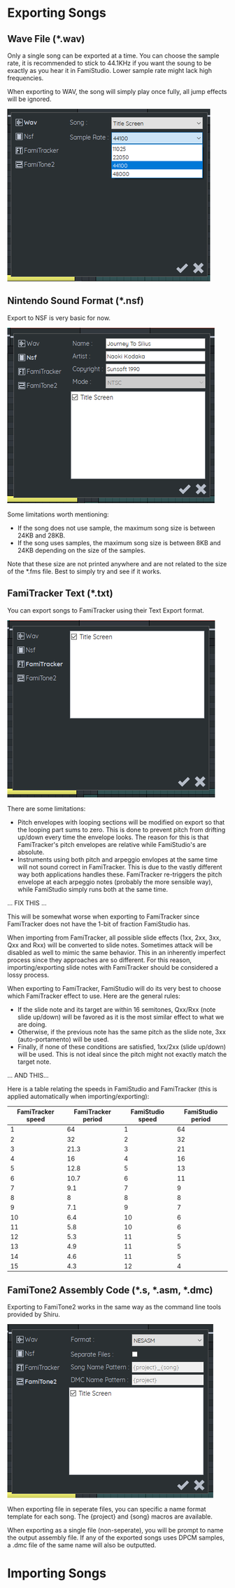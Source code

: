 # Exporting Songs

## Wave File (*.wav)

Only a single song can be exported at a time. You can choose the sample rate, it is recommended to stick to 44.1KHz if you want the soung to be exactly as you hear it in FamiStudio. Lower sample rate might lack high frequencies.

When exporting to WAV, the song will simply play once fully, all jump effects will be ignored.

![](images/ExportWav.png#center)

## Nintendo Sound Format (*.nsf)

Export to NSF is very basic for now.

![](images/ExportNsf.png#center)

Some limitations worth mentioning:

* If the song does not use sample, the maximum song size is between 24KB and 28KB.
* If the song uses samples, the maximum song size is between 8KB and 24KB depending on the size of the samples.

Note that these size are not printed anywhere and are not related to the size of the *.fms file. Best to simply try and see if it works.

## FamiTracker Text (*.txt)

You can export songs to FamiTracker using their Text Export format.

![](images/ExportFamiTracker.png#center)

There are some limitations:

* Pitch envelopes with looping sections will be modified on export so that the looping part sums to zero. This is done to prevent pitch from drifting up/down every time the envelope looks. The reason for this is that FamiTracker's pitch envelopes are relative while FamiStudio's are absolute.
* Instruments using both pitch and arpeggio envlopes at the same time will not sound correct in FamiTracker. This is due to the vastly different way both applications handles these. FamiTracker re-triggers the pitch envelope at each arpeggio notes (probably the more sensible way), while FamiStudio simply runs both at the same time.

... FIX THIS ...

This will be somewhat worse when exporting to FamiTracker since FamiTracker does not have the 1-bit of fraction FamiStudio has.

When importing from FamiTracker, all possible slide effects (1xx, 2xx, 3xx, Qxx and Rxx) will be converted to slide notes. Sometimes attack will be disabled as well to mimic the same behavior. This in an inherently imperfect process since they approaches are so different. For this reason, importing/exporting slide notes with FamiTracker should be considered a lossy process.

When exporting to FamiTracker, FamiStudio will do its very best to choose which FamiTracker effect to use. Here are the general rules:

* If the slide note and its target are within 16 semitones, Qxx/Rxx (note slide up/down) will be favored as it is the most similar effect to what we are doing.
* Otherwise, if the previous note has the same pitch as the slide note, 3xx (auto-portamento) will be used.
* Finally, if none of these conditions are satisfied, 1xx/2xx (slide up/down) will be used. This is not ideal since the pitch might not exactly match the target note.

... AND THIS...

Here is a table relating the speeds in FamiStudio and FamiTracker (this is applied automatically when importing/exporting):

FamiTracker speed | FamiTracker period | FamiStudio speed | FamiStudio period
--- | --- | --- | ---
1 | 64 | 1 | 64
2 | 32 | 2 | 32
3 | 21.3 | 3 | 21
4 | 16 | 4 | 16
5 | 12.8 | 5 | 13
6 | 10.7 | 6 | 11
7 | 9.1 | 7 | 9
8 | 8 | 8 | 8
9 | 7.1 | 9 | 7
10 | 6.4 | 10 | 6
11 | 5.8 | 10 | 6
12 | 5.3 | 11 | 5
13 | 4.9 | 11 | 5
14 | 4.6 | 11 | 5
15 | 4.3 | 12 | 4


## FamiTone2 Assembly Code (*.s, *.asm, *.dmc)

Exporting to FamiTone2 works in the same way as the command line tools provided by Shiru.

![](images/ExportFamiTone2.png#center)

When exporting file in seperate files, you can specific a name format template for each song. The {project} and {song} macros are available.

When exporting as a single file (non-seperate), you will be prompt to name the output assembly file. If any of the exported songs uses DPCM samples, a .dmc file of the same name will also be outputted.

# Importing Songs
